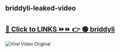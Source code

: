 
 ## briddyli-leaked-video 

# <h2><a href="https://clipsfans.com/briddyli&ref=git">🔗 Click to LINKS ⏩⏩ 👉 🟢 briddyli </a></h2>

<a href="https://clipsfans.com/briddyli&ref=git" rel="nofollow" data-target="animated-image.originalLink"><img src="https://i.ibb.co.com/xMMVF88/686577567.gif" alt="Viral Video Original" style="max-width: 100%; display: inline-block;" data-target="animated-image.originalImage"></a>
